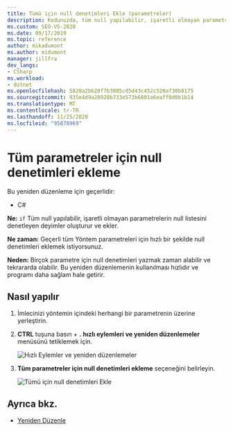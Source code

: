 ```yaml
---
title: Tümü için null denetimleri Ekle (parametreler)
description: Kodunuzda, tüm null yapılabilir, işaretli olmayan parametrelerin null listesini kontrol eden IF deyimleri oluşturma ve ekleme hakkında bilgi edinin.
ms.custom: SEO-VS-2020
ms.date: 09/17/2019
ms.topic: reference
author: mikadumont
ms.author: midumont
manager: jillfra
dev_langs:
- CSharp
ms.workload:
- dotnet
ms.openlocfilehash: 5828a2bb28f7b3085cd5d43c452c520a730b8175
ms.sourcegitcommit: 935e4d9a20928b733e573b6801a6eaff0d0b1b14
ms.translationtype: MT
ms.contentlocale: tr-TR
ms.lasthandoff: 11/25/2020
ms.locfileid: "95870969"
---
```

# <a name="add-null-checks-for-all-parameters"></a>Tüm parametreler için null denetimleri ekleme 

Bu yeniden düzenleme için geçerlidir: 

- C# 

**Ne:** `if` Tüm null yapılabilir, işaretli olmayan parametrelerin null listesini denetleyen deyimler oluşturur ve ekler. 

**Ne zaman:** Geçerli tüm Yöntem parametreleri için hızlı bir şekilde null denetimleri eklemek istiyorsunuz.

**Neden:** Birçok parametre için null denetimleri yazmak zaman alabilir ve tekrararda olabilir. Bu yeniden düzenlemenin kullanılması hızlıdır ve programı daha sağlam hale getirir.  

## <a name="how-to"></a>Nasıl yapılır 

1. İmlecinizi yöntemin içindeki herhangi bir parametrenin üzerine yerleştirin.

2. **CTRL** tuşuna basın + **.** **hızlı eylemleri ve yeniden düzenlemeler** menüsünü tetiklemek için.

   ![Hızlı Eylemler ve yeniden düzenlemeler](media/add-null-checks-for-all-parameters.png)
   
3. **Tüm parametreler için null denetimleri ekleme** seçeneğini belirleyin.

   ![Tümü için null denetimleri Ekle](media/add-null-checks-for-all.png) 

## <a name="see-also"></a>Ayrıca bkz. 

- [Yeniden Düzenle](../refactoring-in-visual-studio.md)
